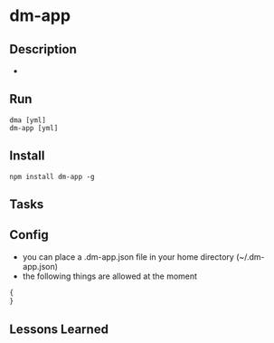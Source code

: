 # dm-app

## Description
*

## Run
```
dma [yml]
dm-app [yml]
```

## Install

```
npm install dm-app -g
```

## Tasks

## Config
* you can place a .dm-app.json file in your home directory (~/.dm-app.json)
* the following things are allowed at the moment
```javascript
{
}
```

## Lessons Learned
